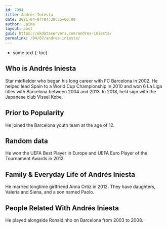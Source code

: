 ```yaml
---
id: 7994
title: Andrés Iniesta
date: 2021-04-07T04:38:55+00:00
author: Laima
layout: post
guid: https://ukdataservers.com/andres-iniesta/
permalink: /04/07/andres-iniesta/
---
```


* some text
{: toc}


## Who is Andrés Iniesta
                  
                  
                  
Star midfielder who began his long career with FC Barcelona in 2002. He helped lead Spain to a World Cup Championship in 2010 and won 6 La Liga titles with Barcelona between 2004 and 2013. In 2018, he&#8217;d sign with the Japanese club Vissel Kobe.
                  
              
            
              
            
                
                
                
## Prior to Popularity
                  
                  
                  
He joined the Barcelona youth team at the age of 12.
                  
              
            
              
            
                
                
                
## Random data
                  
                  
                  
He won the UEFA Best Player in Europe and UEFA Euro Player of the Tournament Awards in 2012.
                  
              
            
              
            
                
                
                
## Family & Everyday Life of Andrés Iniesta
                  
                  
                  
He married longtime girlfriend Anna Ortiz in 2012. They have daughters, Valeria and Siena, and a son named Paolo.
                  
              
            
              
            
                
                
                
## People Related With Andrés Iniesta
                  
                  
                  
He played alongside Ronaldinho on Barcelona from 2003 to 2008.
                  
              
            
              
            
                
              
            
              
              
            
            
              
            
          
          
          